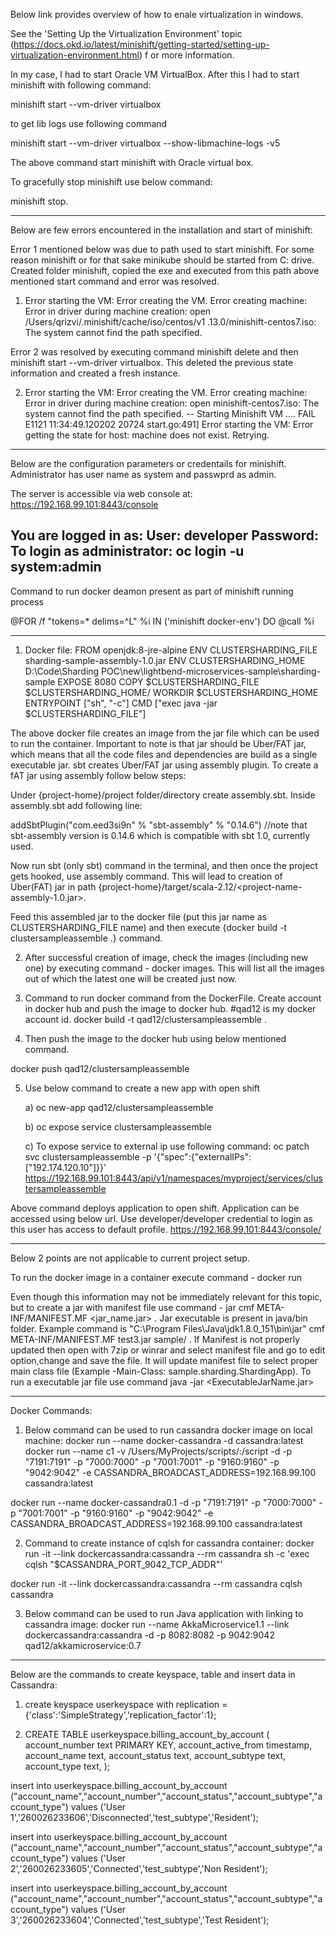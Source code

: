 
Below link provides overview of how to enale virtualization in windows.

See the 'Setting Up the Virtualization Environment' topic (https://docs.okd.io/latest/minishift/getting-started/setting-up-virtualization-environment.html) f
or more information.

In my case, I had to start Oracle VM VirtualBox. After this I had to start minishift with following command:

minishift start --vm-driver virtualbox

to get lib logs use following command

minishift start --vm-driver virtualbox --show-libmachine-logs -v5

The above command start minishift with Oracle virtual box.

To gracefully stop minishift use below command:

minishift stop.

-----------------------------------------------------------------------------------------------------------------------------------------------------------------

Below are few errors encountered in the installation and start of minishift:

Error 1 mentioned below was due to path used to start minishift. For some reason minishift or for that sake minikube should be started from C: drive. Created folder minishift, copied the exe and executed from this path above mentioned start command and error was resolved.

1) Error starting the VM: Error creating the VM. Error creating machine: Error in driver during machine creation: open /Users/qrizvi/.minishift/cache/iso/centos/v1
.13.0/minishift-centos7.iso: The system cannot find the path specified.

Error 2 was resolved by executing command minishift delete and then minishift start --vm-driver virtualbox. This deleted the previous state information and created a fresh instance.
 
2) Error starting the VM: Error creating the VM. Error creating machine: Error in driver during machine creation: open minishift-centos7.iso: The system cannot find the path specified.
-- Starting Minishift VM .... FAIL E1121 11:34:49.120202   20724 start.go:491] Error starting the VM: Error getting the state for host: machine does not exist.
Retrying.

-----------------------------------------------------------------------------------------------------------------------------------------------------------------

Below are the configuration parameters or credentails for minishift. Administrator has user name as system and passwprd as admin.

The server is accessible via web console at:
    https://192.168.99.101:8443/console

You are logged in as:
    User:     developer
    Password: <any value>
To login as administrator:
    oc login -u system:admin	
-----------------------------------------------------------------------------------------------------------------------------------------------------------------

Command to run docker deamon present as part of minishift running process
	
@FOR /f "tokens=* delims=^L" %i IN ('minishift docker-env') DO @call %i

-----------------------------------------------------------------------------------------------------------------------------------------------------------------

1.  Docker file:
	FROM openjdk:8-jre-alpine
	ENV CLUSTERSHARDING_FILE sharding-sample-assembly-1.0.jar
	ENV CLUSTERSHARDING_HOME D:\Code\Sharding POC\new\lightbend-microservices-sample\sharding-sample
	EXPOSE 8080
	COPY $CLUSTERSHARDING_FILE $CLUSTERSHARDING_HOME/
	WORKDIR $CLUSTERSHARDING_HOME
	ENTRYPOINT ["sh", "-c"]
	CMD ["exec java -jar $CLUSTERSHARDING_FILE"]


The above docker file creates an image from the jar file which can be used to run the container. Important to note is that jar should be Uber/FAT jar, which means that all the code files and dependencies are build as a single executable jar. sbt creates Uber/FAT jar using assembly plugin. To create a fAT jar using assembly follow below steps:

Under {project-home}/project folder/directory create assembly.sbt. Inside assembly.sbt add following line:

addSbtPlugin("com.eed3si9n" % "sbt-assembly" % "0.14.6") //note that sbt-assembly version is 0.14.6 which is compatible with sbt 1.0, currently used.

Now run sbt (only sbt) command in the terminal, and then once the project gets hooked, use assembly command. This will lead to creation of Uber(FAT) jar in path {project-home}/target/scala-2.12/<project-name-assembly-1.0.jar>.

Feed this assembled jar to the docker file (put this jar name as CLUSTERSHARDING_FILE name) and then execute {docker build -t clustersampleassemble .} command. 

2. After successful creation of image, check the images (including new one) by executing command - docker images. This will list all the images out of which the latest one will be created just now.

3. Command to run docker command from the DockerFile. Create account in docker hub and push the image to docker hub.
#qad12 is my docker account id.
docker build -t qad12/clustersampleassemble .

4. Then push the image to the docker hub using below mentioned command.

docker push qad12/clustersampleassemble

5. Use below command to create a new app with open shift

	a) oc new-app qad12/clustersampleassemble

	b) oc expose service clustersampleassemble
	
	c) To expose service to external ip use following command:
	   oc patch svc clustersampleassemble -p '{\"spec\":{\"externalIPs\":[\"192.174.120.10\"]}}'
	   https://192.168.99.101:8443/api/v1/namespaces/myproject/services/clustersampleassemble

Above command deploys application to open shift. Application can be accessed using below url. Use developer/developer credential to login as this user has access to default profile.
https://192.168.99.101:8443/console/

-----------------------------------------------------------------------------------------------------------------------------------------------------------------

Below 2 points are not applicable to current project setup.

To run the docker image in a container execute command - docker run <image id>

Even though this information may not be immediately relevant for this topic, but to create a jar with manifest file use command - jar cmf META-INF/MANIFEST.MF <jar_name.jar> <ProjectRootFolder/>. Jar executable is present in java/bin folder. Example command is "C:\Program Files\Java\jdk1.8.0_151\bin\jar" cmf META-INF/MANIFEST.MF test3.jar sample/ . If Manifest is not properly updated then open with 7zip or winrar and select manifest file and go to edit option,change and save the file. It will update manifest file to select proper main class file (Example -Main-Class: sample.sharding.ShardingApp). To run a executable jar file use command java -jar <ExecutableJarName.jar>

----------------------------------------------------------------------------------------------------------------------------------------

Docker Commands:

1) Below command can be used to run cassandra docker image on local machine:
docker run --name docker-cassandra -d cassandra:latest
docker run --name c1 -v /Users/MyProjects/scripts/:/script -d -p "7191:7191" -p "7000:7000" -p "7001:7001" -p "9160:9160" -p "9042:9042" -e 
CASSANDRA_BROADCAST_ADDRESS=192.168.99.100 cassandra:latest

docker run --name docker-cassandra0.1  -d -p "7191:7191" -p "7000:7000" -p "7001:7001" -p "9160:9160" -p "9042:9042" -e CASSANDRA_BROADCAST_ADDRESS=192.168.99.100 cassandra:latest


2) Command to create instance of cqlsh for cassandra container:
docker run -it --link dockercassandra:cassandra --rm cassandra sh -c 'exec cqlsh "$CASSANDRA_PORT_9042_TCP_ADDR"'

docker run -it --link dockercassandra:cassandra --rm cassandra cqlsh cassandra

3) Below command can be used to run Java application with linking to cassandra image:
docker run --name AkkaMicroservice1.1 --link dockercassandra:cassandra -d -p 8082:8082 -p 9042:9042 qad12/akkamicroservice:0.7

-----------------------------------------------------------------------------------------------------------------------------------------------------------------

Below are the commands to create keyspace, table and insert data in Cassandra:

1) create keyspace userkeyspace with replication = {'class':'SimpleStrategy','replication_factor':1};


4) CREATE TABLE userkeyspace.billing_account_by_account (
    account_number text PRIMARY KEY,
    account_active_from timestamp,
    account_name text,
    account_status text,
    account_subtype text,
    account_type text,
  );


insert into userkeyspace.billing_account_by_account ("account_name","account_number","account_status","account_subtype","account_type") values ('User 1','260026233606','Disconnected','test_subtype','Resident');

insert into userkeyspace.billing_account_by_account ("account_name","account_number","account_status","account_subtype","account_type") values ('User 2','260026233605','Connected','test_subtype','Non Resident');

insert into userkeyspace.billing_account_by_account ("account_name","account_number","account_status","account_subtype","account_type") values ('User 3','260026233604','Connected','test_subtype','Test Resident');
